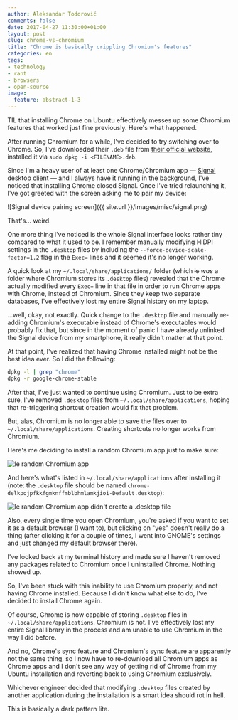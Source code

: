 ```yaml
---
author: Aleksandar Todorović
comments: false
date: 2017-04-27 11:30:00+01:00
layout: post
slug: chrome-vs-chromium
title: "Chrome is basically crippling Chromium's features"
categories: en
tags:
- technology
- rant
- browsers
- open-source
image:
  feature: abstract-1-3
---
```


TIL that installing Chrome on Ubuntu effectively messes up some Chromium features that worked just fine previously. Here's what happened.

After running Chromium for a while, I've decided to try switching over to Chrome. So, I've downloaded their `.deb` file from [their official website](https://www.google.com/chrome/browser/desktop/index.html), installed it via `sudo dpkg -i <FILENAME>.deb`.

Since I'm a heavy user of at least one Chrome/Chromium app — [Signal](https://chrome.google.com/webstore/detail/signal-private-messenger/bikioccmkafdpakkkcpdbppfkghcmihk) desktop client — and I always have it running in the background, I've noticed that installing Chrome closed Signal. Once I've tried relaunching it, I've got greeted with the screen asking me to pair my device:

![Signal device pairing screen]({{ site.url }}/images/misc/signal.png)

That's... weird.

One more thing I've noticed is the whole Signal interface looks rather tiny compared to what it used to be. I remember manually modifying HiDPI settings in the `.desktop` files by including the `--force-device-scale-factor=1.2` flag in the `Exec=` lines and it seemed it's no longer working.

A quick look at my `~/.local/share/applications/` folder (which ~~is~~ _was_ a folder where Chromium stores its `.desktop` files) revealed that the Chrome actually modified every `Exec=` line in that file in order to run Chrome apps with Chrome, instead of Chromium. Since they keep two separate databases, I've effectively lost my entire Signal history on my laptop.

...well, okay, not exactly. Quick change to the `.desktop` file and manually re-adding Chromium's executable instead of Chrome's executables would probably fix that, but since in the moment of panic I have already unlinked the Signal device from my smartphone, it really didn't matter at that point.

At that point, I've realized that having Chrome installed might not be the best idea ever. So I did the following:

```bash
dpkg -l | grep "chrome"
dpkg -r google-chrome-stable
```

After that, I've just wanted to continue using Chromium. Just to be extra sure, I've removed `.desktop` files from `~/.local/share/applications`, hoping that re-triggering shortcut creation would fix that problem.

But, alas, Chromium is no longer able to save the files over to `~/.local/share/applications`. Creating shortcuts no longer works from Chromium.

Here's me deciding to install a random Chromium app just to make sure:

![le random Chromium app](https://raw.githubusercontent.com/r3bl/r3bl.github.io/master/images/chrome-chromium/1.png)

And here's what's listed in `~/.local/share/applications` after installing it (note: the `.desktop` file should be named `chrome-delkpojpfkkfgmknffmblbhmlamkjioi-Default.desktop`):

![le random Chromium app didn't create a .desktop file](https://raw.githubusercontent.com/r3bl/r3bl.github.io/master/images/chrome-chromium/2.png)

Also, every single time you open Chromium, you're asked if you want to set it as a default browser (I want to), but clicking on "yes" doesn't really do a thing (after clicking it for a couple of times, I went into GNOME's settings and just changed my default browser there).

I've looked back at my terminal history and made sure I haven't removed any packages related to Chromium once I uninstalled Chrome. Nothing showed up.

So, I've been stuck with this inability to use Chromium properly, and not having Chrome installed. Because I didn't know what else to do, I've decided to install Chrome again.

Of course, Chrome is now capable of storing `.desktop` files in `~/.local/share/applications`. Chromium is not. I've effectively lost my entire Signal library in the process and am unable to use Chromium in the way I did before.

And no, Chrome's sync feature and Chromium's sync feature are apparently not the same thing, so I now have to re-download all Chromium apps as Chrome apps and I don't see any way of getting rid of Chrome from my Ubuntu installation and reverting back to using Chromium exclusively.

Whichever engineer decided that modifying `.desktop` files created by another application during the installation is a smart idea should rot in hell.

This is basically a dark pattern lite.
